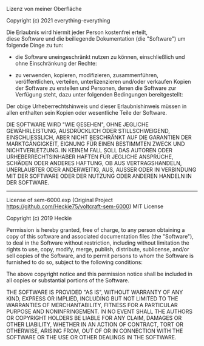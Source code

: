 Lizenz von meiner Oberfläche 

Copyright (c) 2021 everything-everything

Die Erlaubnis wird hiermit jeder Person kostenfrei erteilt,  
diese Software und die beiliegende Dokumentation (die "Software") um folgende Dinge zu tun:

- die Software uneingeschränkt nutzen zu können, einschließlich und ohne Einschränkung der Rechte:

- zu verwenden, kopieren, modifizieren, zusammenführen, veröffentlichen, verteilen, unterlizenzieren und/oder verkaufen
Kopien der Software zu erstellen und Personen, denen die Software zur Verfügung steht,
dazu unter folgenden Bedingungen bereitgestellt:

Der obige Urheberrechtshinweis und dieser Erlaubnishinweis müssen in allen enthalten sein
Kopien oder wesentliche Teile der Software.

DIE SOFTWARE WIRD "WIE GESEHEN", OHNE JEGLICHE GEWÄHRLEISTUNG, AUSDRÜCKLICH ODER
STILLSCHWEIGEND, EINSCHLIESSLICH, ABER NICHT BESCHRÄNKT AUF DIE GARANTIEN DER MARKTGÄNGIGKEIT,
EIGNUNG FÜR EINEN BESTIMMTEN ZWECK UND NICHTVERLETZUNG. IN KEINEM FALL SOLL DAS
AUTOREN ODER URHEBERRECHTSINHABER HAFTEN FÜR JEGLICHE ANSPRÜCHE, SCHÄDEN ODER ANDERES
HAFTUNG, OB AUS VERTRAGSHANDELN, UNERLAUBTER ODER ANDERWEITIG, AUS,
AUSSER ODER IN VERBINDUNG MIT DER SOFTWARE ODER DER NUTZUNG ODER ANDEREN HANDELN IN DER
SOFTWARE.

-------------------------------------------------------------------------------------------------

License of sem-6000.exp (Original Project https://github.com/Heckie75/voltcraft-sem-6000)
MIT License

Copyright (c) 2019 Heckie

Permission is hereby granted, free of charge, to any person obtaining a copy
of this software and associated documentation files (the "Software"), to deal
in the Software without restriction, including without limitation the rights
to use, copy, modify, merge, publish, distribute, sublicense, and/or sell
copies of the Software, and to permit persons to whom the Software is
furnished to do so, subject to the following conditions:

The above copyright notice and this permission notice shall be included in all
copies or substantial portions of the Software.

THE SOFTWARE IS PROVIDED "AS IS", WITHOUT WARRANTY OF ANY KIND, EXPRESS OR
IMPLIED, INCLUDING BUT NOT LIMITED TO THE WARRANTIES OF MERCHANTABILITY,
FITNESS FOR A PARTICULAR PURPOSE AND NONINFRINGEMENT. IN NO EVENT SHALL THE
AUTHORS OR COPYRIGHT HOLDERS BE LIABLE FOR ANY CLAIM, DAMAGES OR OTHER
LIABILITY, WHETHER IN AN ACTION OF CONTRACT, TORT OR OTHERWISE, ARISING FROM,
OUT OF OR IN CONNECTION WITH THE SOFTWARE OR THE USE OR OTHER DEALINGS IN THE
SOFTWARE.
